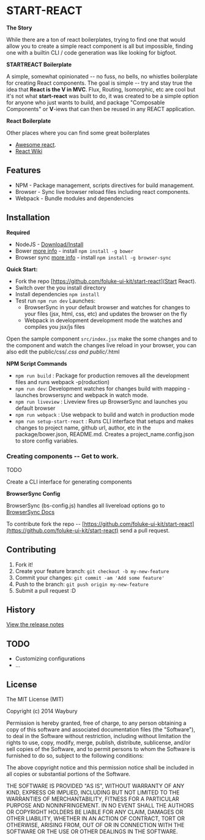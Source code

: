 # START-REACT

**The Story**

While there are a ton of react boilerplates, trying to find one that would allow you to create a simple react component is all but impossible, finding one with a builtin CLI / code generation was like looking for bigfoot.    

**STARTREACT Boilerplate**

A simple, somewhat opinionated -- no fuss, no bells, no whistles boilerplate for creating React components. The goal is simple -- try and stay true the idea that **React is the V in MVC**. Flux, Routing, Isomorphic, etc are cool but it's not what **start-react** was built to do, it was created to be a simple option for anyone who just wants to build, and package "Composable Components" or **V**-iews that can then be reused in any REACT application.

**React Boilerplate**

Other places where you can find some great boilerplates

- [Awesome react](https://github.com/enaqx/awesome-react#boilerplates).
- [React Wiki](https://github.com/facebook/react/wiki/Complementary-Tools)

## Features

- NPM - Package management, scripts directives for build management.
- Browser - Sync live browser reload files including react components.
- Webpack - Bundle modules and dependencies

## Installation

**Required**
- NodeJS - [Download/Install](https://nodejs.org/)
- Bower [more info](http://bower.io/)  - install `npm install -g bower`
- Browser sync [more info](http://www.browsersync.io/) - install `npm install -g browser-sync`

**Quick Start:**
- Fork the repo [https://github.com/foluke-ui-kit/start-react](Start React).
- Switch over the you install directory
- Install dependencies `npm install`
- Test run `npm run dev`
    Launches:
    - BrowserSync in your default browser and watches for changes to your files (jsx, html, css, etc) and updates the browser on the fly
    - Webpack in development development mode the watches and compiles you jsx/js files

Open the sample component `src/index.jsx` make the some changes and to the component and watch the changes live reload in your browser, you can also edit the public/css/_.css and public/_.html

**NPM Script Commands**
- `npm run build` : Package for production  removes all the development files and runs webpack -p(roduction)
- `npm run dev`: Development watches for changes build with mapping - launches browsersync and webpack in watch mode.
- `npm run liveview` : Liveview fires up BrowserSync and launches you default browser
- `npm run webpack` : Use webpack to build and watch in production mode
- `npm run setup-start-react` : Runs CLI interface that setups and makes changes to project name, github url, author, etc in the package/bower.json, README.md. Creates a project_name.config.json to store config variables.

### Creating components -- Get to work.

TODO

Create a CLI interface for generating components

**BrowserSync Config**

BrowserSync (bs-config.js) handles all livereload options go to [BrowserSync Docs](http://www.browsersync.io/docs/options/)

To contribute fork the repo -- [https://github.com/foluke-ui-kit/start-react](https://github.com/foluke-ui-kit/start-react) send a pull request.

## Contributing

1. Fork it!
2. Create your feature branch: `git checkout -b my-new-feature`
3. Commit your changes: `git commit -am 'Add some feature'`
4. Push to the branch: `git push origin my-new-feature`
5. Submit a pull request :D

## History
[View the release notes](https://github.com/foluke-ui-kit/start-react/releases)

## TODO
- Customizing configurations
- ...

## License
The MIT License (MIT)

Copyright (c) 2014 Waybury

Permission is hereby granted, free of charge, to any person obtaining a copy of this software and associated documentation files (the "Software"), to deal in the Software without restriction, including without limitation the rights to use, copy, modify, merge, publish, distribute, sublicense, and/or sell copies of the Software, and to permit persons to whom the Software is furnished to do so, subject to the following conditions:

The above copyright notice and this permission notice shall be included in all copies or substantial portions of the Software.

THE SOFTWARE IS PROVIDED "AS IS", WITHOUT WARRANTY OF ANY KIND, EXPRESS OR IMPLIED, INCLUDING BUT NOT LIMITED TO THE WARRANTIES OF MERCHANTABILITY, FITNESS FOR A PARTICULAR PURPOSE AND NONINFRINGEMENT. IN NO EVENT SHALL THE AUTHORS OR COPYRIGHT HOLDERS BE LIABLE FOR ANY CLAIM, DAMAGES OR OTHER LIABILITY, WHETHER IN AN ACTION OF CONTRACT, TORT OR OTHERWISE, ARISING FROM, OUT OF OR IN CONNECTION WITH THE SOFTWARE OR THE USE OR OTHER DEALINGS IN THE SOFTWARE.

